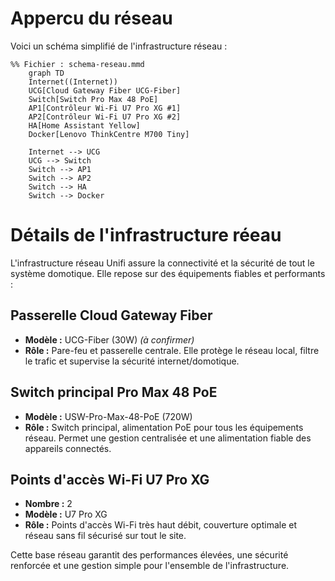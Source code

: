 # Appercu du réseau

Voici un schéma simplifié de l'infrastructure réseau :

```mermaid
%% Fichier : schema-reseau.mmd
    graph TD
    Internet((Internet))
    UCG[Cloud Gateway Fiber UCG-Fiber]
    Switch[Switch Pro Max 48 PoE]
    AP1[Contrôleur Wi-Fi U7 Pro XG #1]
    AP2[Contrôleur Wi-Fi U7 Pro XG #2]
    HA[Home Assistant Yellow]
    Docker[Lenovo ThinkCentre M700 Tiny]

    Internet --> UCG
    UCG --> Switch
    Switch --> AP1
    Switch --> AP2
    Switch --> HA
    Switch --> Docker
```

# Détails de l'infrastructure réeau

L'infrastructure réseau Unifi assure la connectivité et la sécurité de tout le système domotique. Elle repose sur des équipements fiables et performants :

## Passerelle Cloud Gateway Fiber
- **Modèle :** UCG-Fiber (30W) *(à confirmer)*
- **Rôle :** Pare-feu et passerelle centrale. Elle protège le réseau local, filtre le trafic et supervise la sécurité internet/domotique.

## Switch principal Pro Max 48 PoE
- **Modèle :** USW-Pro-Max-48-PoE (720W)
- **Rôle :** Switch principal, alimentation PoE pour tous les équipements réseau. Permet une gestion centralisée et une alimentation fiable des appareils connectés.

## Points d'accès Wi-Fi U7 Pro XG
- **Nombre :** 2
- **Modèle :** U7 Pro XG
- **Rôle :** Points d'accès Wi-Fi très haut débit, couverture optimale et réseau sans fil sécurisé sur tout le site.

Cette base réseau garantit des performances élevées, une sécurité renforcée et une gestion simple pour l'ensemble de l'infrastructure.
